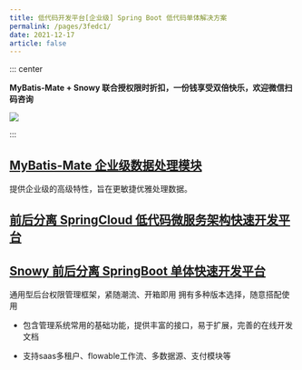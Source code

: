 ```yaml
---
title: 低代码开发平台[企业级] Spring Boot 低代码单体解决方案
permalink: /pages/3fedc1/
date: 2021-12-17
article: false
---
```


::: center

**MyBatis-Mate + Snowy 联合授权限时折扣，一份钱享受双倍快乐，欢迎微信扫码咨询**

<img align="center" src="/img/springboot.png"/>

:::

## [MyBatis-Mate 企业级数据处理模块](https://baomidou.com/pages/1864e1)

提供企业级的高级特性，旨在更敏捷优雅处理数据。

## [前后分离 SpringCloud 低代码微服务架构快速开发平台](https://baomidou.com/pages/3fedc1)

## [Snowy 前后分离 SpringBoot 单体快速开发平台](https://xiaonuo.vip/)


通用型后台权限管理框架，紧随潮流、开箱即用 拥有多种版本选择，随意搭配使用

- 包含管理系统常用的基础功能，提供丰富的接口，易于扩展，完善的在线开发文档

- 支持saas多租户、flowable工作流、多数据源、支付模块等
